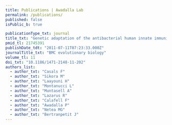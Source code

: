 ```yaml
---
title: Publications | Awadalla Lab
permalink: /publications/
published: false
isPublic_b: true

publicationType_txt: journal
title_txt: "Genetic adaptation of the antibacterial human innate immunity network."
pmid_tl: 21745391
publishDate_tdt: "2011-07-11T07:23:33.000Z"
journalTitle_txt: "BMC evolutionary biology"
volume_tl: 11
doi_txt: "10.1186/1471-2148-11-202"
authors_list: 
  - author_txt: "Casals F"
  - author_txt: "Sikora M"
  - author_txt: "Laayouni H"
  - author_txt: "Montanucci L"
  - author_txt: "Muntasell A"
  - author_txt: "Lazarus R"
  - author_txt: "Calafell F"
  - author_txt: "Awadalla P"
  - author_txt: "Netea MG"
  - author_txt: "Bertranpetit J"
---
```

